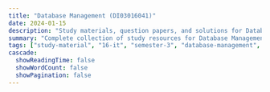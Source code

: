 ```yaml
---
title: "Database Management (DI03016041)"
date: 2024-01-15
description: "Study materials, question papers, and solutions for Database Management (DI03016041) - Information Technology, Semester 3"
summary: "Complete collection of study resources for Database Management including syllabus and detailed course materials"
tags: ["study-material", "16-it", "semester-3", "database-management", "DI03016041"]
cascade:
  showReadingTime: false
  showWordCount: false
  showPagination: false
---
```

